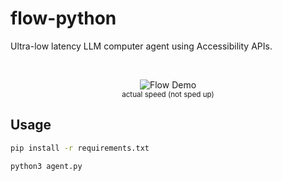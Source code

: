 # flow-python

Ultra-low latency LLM computer agent using Accessibility APIs.

<br/><div align="center">

![Flow Demo](flow.gif)
<br/><sub>actual speed (not sped up)</sub>

</div>

## Usage

```bash
pip install -r requirements.txt
```
```bash
python3 agent.py
```


<!-- 1. Install BlackHole virtual audio driver:
   ```bash
   brew install blackhole-2ch
   ```

2. Restart your computer to complete the audio driver installation:
   ```bash
   sudo shutdown -r now
   ``` -->
